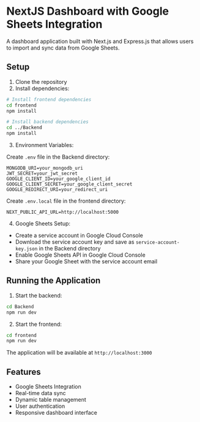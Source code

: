 # NextJS Dashboard with Google Sheets Integration

A dashboard application built with Next.js and Express.js that allows users to import and sync data from Google Sheets.

## Setup

1. Clone the repository
2. Install dependencies:
```bash
# Install frontend dependencies
cd frontend
npm install

# Install backend dependencies
cd ../Backend
npm install
```

3. Environment Variables:

Create `.env` file in the Backend directory:
```
MONGODB_URI=your_mongodb_uri
JWT_SECRET=your_jwt_secret
GOOGLE_CLIENT_ID=your_google_client_id
GOOGLE_CLIENT_SECRET=your_google_client_secret
GOOGLE_REDIRECT_URI=your_redirect_uri
```

Create `.env.local` file in the frontend directory:
```
NEXT_PUBLIC_API_URL=http://localhost:5000
```

4. Google Sheets Setup:
- Create a service account in Google Cloud Console
- Download the service account key and save as `service-account-key.json` in the Backend directory
- Enable Google Sheets API in Google Cloud Console
- Share your Google Sheet with the service account email

## Running the Application

1. Start the backend:
```bash
cd Backend
npm run dev
```

2. Start the frontend:
```bash
cd frontend
npm run dev
```

The application will be available at `http://localhost:3000`

## Features
- Google Sheets Integration
- Real-time data sync
- Dynamic table management
- User authentication
- Responsive dashboard interface 